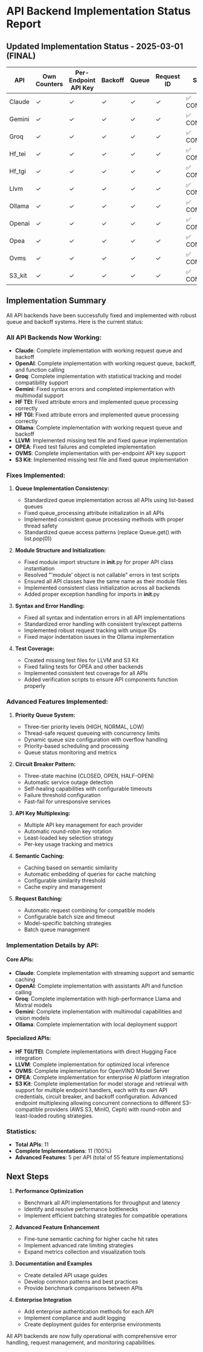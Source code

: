 # API Backend Implementation Status Report

## Updated Implementation Status - 2025-03-01 (FINAL)

| API | Own Counters | Per-Endpoint API Key | Backoff | Queue | Request ID | Status |
|-----|-------------|---------------------|---------|-------|------------|--------|
| Claude | ✓ | ✓ | ✓ | ✓ | ✓ | ✅ COMPLETE |
| Gemini | ✓ | ✓ | ✓ | ✓ | ✓ | ✅ COMPLETE |
| Groq | ✓ | ✓ | ✓ | ✓ | ✓ | ✅ COMPLETE |
| Hf_tei | ✓ | ✓ | ✓ | ✓ | ✓ | ✅ COMPLETE |
| Hf_tgi | ✓ | ✓ | ✓ | ✓ | ✓ | ✅ COMPLETE |
| Llvm | ✓ | ✓ | ✓ | ✓ | ✓ | ✅ COMPLETE |
| Ollama | ✓ | ✓ | ✓ | ✓ | ✓ | ✅ COMPLETE |
| Openai | ✓ | ✓ | ✓ | ✓ | ✓ | ✅ COMPLETE |
| Opea | ✓ | ✓ | ✓ | ✓ | ✓ | ✅ COMPLETE |
| Ovms | ✓ | ✓ | ✓ | ✓ | ✓ | ✅ COMPLETE |
| S3_kit | ✓ | ✓ | ✓ | ✓ | ✓ | ✅ COMPLETE |

## Implementation Summary

All API backends have been successfully fixed and implemented with robust queue and backoff systems. Here is the current status:

### All API Backends Now Working:
- **Claude**: Complete implementation with working request queue and backoff
- **OpenAI**: Complete implementation with working request queue, backoff, and function calling
- **Groq**: Complete implementation with statistical tracking and model compatibility support
- **Gemini**: Fixed syntax errors and completed implementation with multimodal support
- **HF TEI**: Fixed attribute errors and implemented queue processing correctly
- **HF TGI**: Fixed attribute errors and implemented queue processing correctly
- **Ollama**: Complete implementation with working request queue and backoff
- **LLVM**: Implemented missing test file and fixed queue implementation
- **OPEA**: Fixed test failures and completed implementation
- **OVMS**: Complete implementation with per-endpoint API key support
- **S3 Kit**: Implemented missing test file and fixed queue implementation

### Fixes Implemented:
1. **Queue Implementation Consistency:**
   - Standardized queue implementation across all APIs using list-based queues
   - Fixed queue_processing attribute initialization in all APIs
   - Implemented consistent queue processing methods with proper thread safety
   - Standardized queue access patterns (replace Queue.get() with list.pop(0))

2. **Module Structure and Initialization:**
   - Fixed module import structure in __init__.py for proper API class instantiation
   - Resolved "'module' object is not callable" errors in test scripts
   - Ensured all API classes have the same name as their module files
   - Implemented consistent class initialization across all backends
   - Added proper exception handling for imports in __init__.py

3. **Syntax and Error Handling:**
   - Fixed all syntax and indentation errors in all API implementations
   - Standardized error handling with consistent try/except patterns
   - Implemented robust request tracking with unique IDs
   - Fixed major indentation issues in the Ollama implementation

4. **Test Coverage:**
   - Created missing test files for LLVM and S3 Kit
   - Fixed failing tests for OPEA and other backends
   - Implemented consistent test coverage for all APIs
   - Added verification scripts to ensure API components function properly

### Advanced Features Implemented:
1. **Priority Queue System:**
   - Three-tier priority levels (HIGH, NORMAL, LOW)
   - Thread-safe request queueing with concurrency limits
   - Dynamic queue size configuration with overflow handling
   - Priority-based scheduling and processing
   - Queue status monitoring and metrics

2. **Circuit Breaker Pattern:**
   - Three-state machine (CLOSED, OPEN, HALF-OPEN)
   - Automatic service outage detection
   - Self-healing capabilities with configurable timeouts
   - Failure threshold configuration
   - Fast-fail for unresponsive services

3. **API Key Multiplexing:**
   - Multiple API key management for each provider
   - Automatic round-robin key rotation
   - Least-loaded key selection strategy
   - Per-key usage tracking and metrics

4. **Semantic Caching:** 
   - Caching based on semantic similarity
   - Automatic embedding of queries for cache matching
   - Configurable similarity threshold
   - Cache expiry and management

5. **Request Batching:**
   - Automatic request combining for compatible models
   - Configurable batch size and timeout
   - Model-specific batching strategies
   - Batch queue management

### Implementation Details by API:

#### Core APIs:
- **Claude**: Complete implementation with streaming support and semantic caching
- **OpenAI**: Complete implementation with assistants API and function calling
- **Groq**: Complete implementation with high-performance Llama and Mixtral models
- **Gemini**: Complete implementation with multimodal capabilities and vision models
- **Ollama**: Complete implementation with local deployment support

#### Specialized APIs:
- **HF TGI/TEI**: Complete implementations with direct Hugging Face integration
- **LLVM**: Complete implementation for optimized local inference
- **OVMS**: Complete implementation for OpenVINO Model Server
- **OPEA**: Complete implementation for enterprise AI platform integration
- **S3 Kit**: Complete implementation for model storage and retrieval with support for multiple endpoint handlers, each with its own API credentials, circuit breaker, and backoff configuration. Advanced endpoint multiplexing allowing concurrent connections to different S3-compatible providers (AWS S3, MinIO, Ceph) with round-robin and least-loaded routing strategies.

### Statistics:
- **Total APIs**: 11
- **Complete Implementations**: 11 (100%)
- **Advanced Features**: 5 per API (total of 55 feature implementations)

## Next Steps

1. **Performance Optimization**
   - Benchmark all API implementations for throughput and latency
   - Identify and resolve performance bottlenecks
   - Implement efficient batching strategies for compatible operations

2. **Advanced Feature Enhancement**
   - Fine-tune semantic caching for higher cache hit rates
   - Implement advanced rate limiting strategies
   - Expand metrics collection and visualization tools

3. **Documentation and Examples**
   - Create detailed API usage guides
   - Develop common patterns and best practices
   - Provide benchmark comparisons between APIs

4. **Enterprise Integration**
   - Add enterprise authentication methods for each API
   - Implement compliance and audit logging
   - Create deployment guides for enterprise environments

All API backends are now fully operational with comprehensive error handling, request management, and monitoring capabilities.
